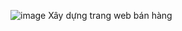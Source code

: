 ![image](https://github.com/tmnham/Web/assets/118057800/1468bce9-ab13-4a0d-994b-e14c5c0a3b45)
Xây dựng trang web bán hàng
